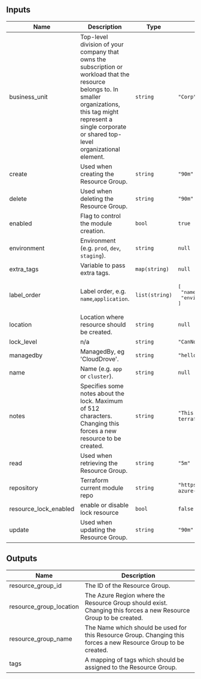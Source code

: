 ## Inputs

| Name | Description | Type | Default | Required |
|------|-------------|------|---------|:--------:|
| business\_unit | Top-level division of your company that owns the subscription or workload that the resource belongs to. In smaller organizations, this tag might represent a single corporate or shared top-level organizational element. | `string` | `"Corp"` | no |
| create | Used when creating the Resource Group. | `string` | `"90m"` | no |
| delete | Used when deleting the Resource Group. | `string` | `"90m"` | no |
| enabled | Flag to control the module creation. | `bool` | `true` | no |
| environment | Environment (e.g. `prod`, `dev`, `staging`). | `string` | `null` | no |
| extra\_tags | Variable to pass extra tags. | `map(string)` | `null` | no |
| label\_order | Label order, e.g. `name`,`application`. | `list(string)` | <pre>[<br>  "name",<br>  "environment"<br>]</pre> | no |
| location | Location where resource should be created. | `string` | `null` | no |
| lock\_level | n/a | `string` | `"CanNotDelete"` | no |
| managedby | ManagedBy, eg 'CloudDrove'. | `string` | `"hello@clouddrove.com"` | no |
| name | Name  (e.g. `app` or `cluster`). | `string` | `null` | no |
| notes | Specifies some notes about the lock. Maximum of 512 characters. Changing this forces a new resource to be created. | `string` | `"This Resource Group is locked by terrafrom"` | no |
| read | Used when retrieving the Resource Group. | `string` | `"5m"` | no |
| repository | Terraform current module repo | `string` | `"https://github.com/clouddrove/terraform-azure-resource-group"` | no |
| resource\_lock\_enabled | enable or disable lock resource | `bool` | `false` | no |
| update | Used when updating the Resource Group. | `string` | `"90m"` | no |

## Outputs

| Name | Description |
|------|-------------|
| resource\_group\_id | The ID of the Resource Group. |
| resource\_group\_location | The Azure Region where the Resource Group should exist. Changing this forces a new Resource Group to be created. |
| resource\_group\_name | The Name which should be used for this Resource Group. Changing this forces a new Resource Group to be created. |
| tags | A mapping of tags which should be assigned to the Resource Group. |

